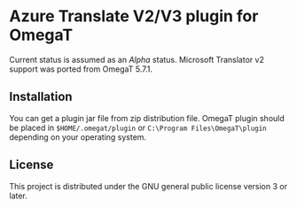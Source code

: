 # Azure Translate V2/V3 plugin for OmegaT

Current status is assumed as an _Alpha_ status.
Microsoft Translator v2 support was ported from OmegaT 5.7.1.

## Installation

You can get a plugin jar file from zip distribution file.
OmegaT plugin should be placed in `$HOME/.omegat/plugin` or `C:\Program Files\OmegaT\plugin`
depending on your operating system.

## License

This project is distributed under the GNU general public license version 3 or later.
